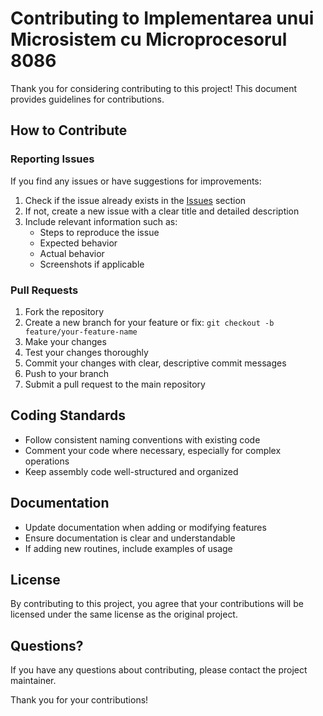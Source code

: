 # Contributing to Implementarea unui Microsistem cu Microprocesorul 8086

Thank you for considering contributing to this project! This document provides guidelines for contributions.

## How to Contribute

### Reporting Issues

If you find any issues or have suggestions for improvements:

1. Check if the issue already exists in the [Issues](https://github.com/mijay6/Implementarea-unui-Microsistem-cu-Microprocesorul-8086/issues) section
2. If not, create a new issue with a clear title and detailed description
3. Include relevant information such as:
   - Steps to reproduce the issue
   - Expected behavior
   - Actual behavior
   - Screenshots if applicable

### Pull Requests

1. Fork the repository
2. Create a new branch for your feature or fix: `git checkout -b feature/your-feature-name`
3. Make your changes
4. Test your changes thoroughly
5. Commit your changes with clear, descriptive commit messages
6. Push to your branch
7. Submit a pull request to the main repository

## Coding Standards

- Follow consistent naming conventions with existing code
- Comment your code where necessary, especially for complex operations
- Keep assembly code well-structured and organized

## Documentation

- Update documentation when adding or modifying features
- Ensure documentation is clear and understandable
- If adding new routines, include examples of usage

## License

By contributing to this project, you agree that your contributions will be licensed under the same license as the original project.

## Questions?

If you have any questions about contributing, please contact the project maintainer.

Thank you for your contributions!

